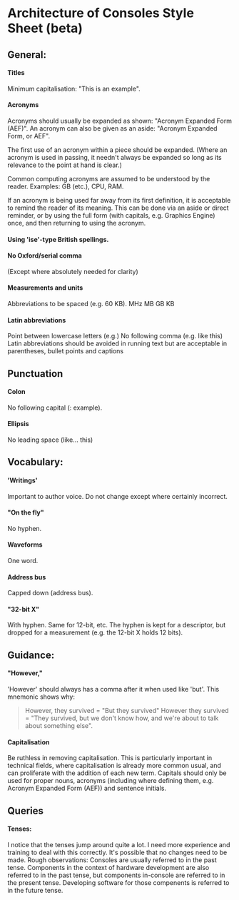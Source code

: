 # Architecture of Consoles Style Sheet (beta)

## General:

#### Titles
Minimum capitalisation: "This is an example".
#### Acronyms
Acronyms should usually be expanded as shown: "Acronym Expanded Form (AEF)". An acronym can also be given as an aside: "Acronym Expanded Form, or AEF".

The first use of an acronym within a piece should be expanded. (Where an acronym is used in passing, it needn't always be expanded so long as its relevance to the point at hand is clear.)

Common computing acronyms are assumed to be understood by the reader. Examples: GB (etc.), CPU, RAM.

If an acronym is being used far away from its first definition, it is acceptable to remind the reader of its meaning. This can be done via an aside or direct reminder, or by using the full form (with capitals, e.g. Graphics Engine) once, and then returning to using the acronym.

#### Using 'ise'-type British spellings.
#### No Oxford/serial comma
(Except where absolutely needed for clarity)
#### Measurements and units
Abbreviations to be spaced (e.g. 60 KB).
MHz
MB
GB
KB
#### Latin abbreviations
Point between lowercase letters (e.g.)
No following comma (e.g. like this)
Latin abbreviations should be avoided in running text but are acceptable in parentheses, bullet points and captions


## Punctuation

#### Colon
No following capital (: example).
#### Ellipsis
No leading space (like... this)


## Vocabulary:

#### 'Writings' 
Important to author voice. Do not change except where certainly incorrect.
#### "On the fly"
No hyphen.
#### Waveforms
One word.
#### Address bus
Capped down (address bus).
#### "32-bit X"
With hyphen. Same for 12-bit, etc.
The hyphen is kept for a descriptor, but dropped for a measurement (e.g. the 12-bit X holds 12 bits).


## Guidance:
#### "However,"
'However' should always has a comma after it when used like 'but'. This mnemonic shows why:
> However, they survived = "But they survived"
> However they survived = "They survived, but we don't know how, and we're about to talk about something else".
#### Capitalisation
Be ruthless in removing capitalisation. This is particularly important in technical fields, where capitalisation is already more common usual, and can proliferate with the addition of each new term. Capitals should only be used for proper nouns, acronyms (including where defining them, e.g. Acronym Expanded Form (AEF)) and sentence initials.

## Queries
#### Tenses:
I notice that the tenses jump around quite a lot. I need more experience and training to deal with this correctly. It's possible that no changes need to be made.
Rough observations: 
Consoles are usually referred to in the past tense. Components in the context of hardware development are also referred to in the past tense, but components in-console are referred to in the present tense. Developing software for those compenents is referred to in the future tense.

